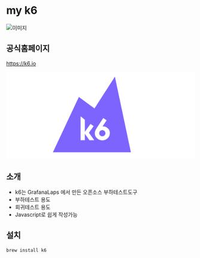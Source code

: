 # my k6

![이미지](https://theorydb.github.io/assets/img/think/2019-06-25-think-future-ai-1.png "인공지능")

## 공식홈페이지
https://k6.io

![이미지](assets/k6-logo.png "k6")

## 소개
- k6는 GrafanaLaps 에서 만든 오픈소스 부하테스트도구 
- 부하테스트 용도
- 회귀테스트 용도
- Javascript로 쉽게 작성가능

## 설치
```
brew install k6
```

